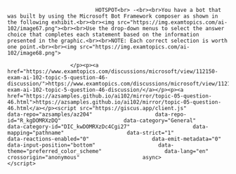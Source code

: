 <p class="card-text">
							
								HOTSPOT<br> -<br><br>You have a bot that was built by using the Microsoft Bot Framework composer as shown in the following exhibit.<br><br><img src="https://img.examtopics.com/ai-102/image67.png"><br><br>Use the drop-down menus to select the answer choice that completes each statement based on the information presented in the graphic.<br><br>NOTE: Each correct selection is worth one point.<br><br><img src="https://img.examtopics.com/ai-102/image68.png">
							
						</p><p><a href="https://www.examtopics.com/discussions/microsoft/view/112150-exam-ai-102-topic-5-question-46-discussion/">https://www.examtopics.com/discussions/microsoft/view/112150-exam-ai-102-topic-5-question-46-discussion/</a></p><p><a href="https://azsamples.github.io/ai102/mirror/topic-05-question-46.html">https://azsamples.github.io/ai102/mirror/topic-05-question-46.html</a></p><script src="https://giscus.app/client.js"                    data-repo="azsamples/az204"                    data-repo-id="R_kgDOMRXzDQ"                    data-category="General"                    data-category-id="DIC_kwDOMRXzDc4Cgi27"                    data-mapping="pathname"                    data-strict="1"                    data-reactions-enabled="0"                    data-emit-metadata="0"                    data-input-position="bottom"                    data-theme="preferred_color_scheme"                    data-lang="en"                    crossorigin="anonymous"                    async>                    </script>